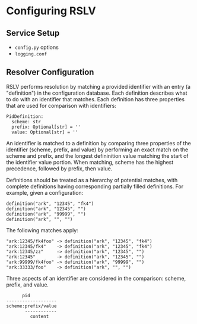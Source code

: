 # Configuring RSLV

## Service Setup

- `config.py` options
- `logging.conf` 

## Resolver Configuration

RSLV performs resolution by matching a provided identifier with an entry (a "definition") in the configuration database. Each definition describes what to do with an identifier that matches. Each definition has three properties that are used for comparison with identifiers:

```
PidDefinition:
  scheme: str
  prefix: Optional[str] = ''
  value: Optional[str] = ''
```

An identifier is matched to a definition by comparing three properties of the identifier (scheme, prefix, and value) by performing an exact match on the scheme and prefix, and the longest defininition value matching the start of the identifier value portion. When matching, scheme has the highest precedence, followed by prefix, then value.

Definitions should be treated as a hierarchy of potential matches, with complete definitions having corresponding partially filled definitions. For example, given a configuration:

```
definition("ark", "12345", "fk4")
definition("ark", "12345", "")
definition("ark", "99999", "")
definition("ark", "", "")
```

The following matches apply:

```
"ark:12345/fk4foo" -> definition("ark", "12345", "fk4")
"ark:12345/fk4"    -> definition("ark", "12345", "fk4")
"ark:12345/zz"     -> definition("ark", "12345", "")
"ark:12345"        -> definition("ark", "12345", "")
"ark:99999/fk4foo" -> definition("ark", "99999", "")
"ark:33333/foo"    -> definition("ark", "", "")
```

Three aspects of an identifier are considered in the comparison: scheme, prefix, and value.

```
      pid
-------------------
scheme:prefix/value
       ------------
         content
```

